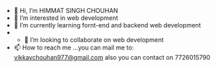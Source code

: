 - 👋 Hi, I’m HIMMAT SINGH CHOUHAN
- 👀 I’m interested in web development
- 🌱 I’m currently learning fornt-end and backend web development 
- - 💞️ I’m looking to collaborate on web development 
- 📫 How to reach me ...you can mail me to: vikkaychouhan977@gmail.com  also you can contact on 7726015790

<!---
HIMMAT3362/HIMMAT3362 is a ✨ special ✨ repository because its `README.md` (this file) appears on your GitHub profile.
You can click the Preview link to take a look at your changes.
--->
